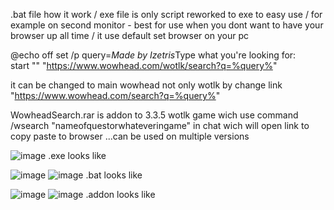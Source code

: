 
.bat file how it work /  exe file is  only script reworked to exe to easy use / for example on second monitor - best for use when you dont want to have your browser up all time / it use default set browser on your pc

@echo off
set /p query=*Made by Izetris*Type what you're looking for:  
start "" "https://www.wowhead.com/wotlk/search?q=%query%"

it can be changed  to main wowhead not only wotlk by change link "https://www.wowhead.com/search?q=%query%"


WowheadSearch.rar is addon to 3.3.5 wotlk game wich use command /wsearch "nameofquestorwhateveringame" in chat wich will open link to copy paste to browser ...can be  used on multiple versions 

![image](https://github.com/user-attachments/assets/03ce7cb0-f958-4385-a7a7-7801fd43c5bf) .exe looks like

![image](https://github.com/user-attachments/assets/b15f93ff-bea3-41a5-8fdc-ea122c896397)
![image](https://github.com/user-attachments/assets/fb4d3afd-5a13-437f-a687-c02a560f6441)
.bat looks like

![image](https://github.com/user-attachments/assets/4a3ed6cb-6b72-4ea8-8799-36ab34d8ee4c)
![image](https://github.com/user-attachments/assets/5d4f4ea2-d55e-4b0e-ba7d-9a7b11e7420b)
.addon looks like

